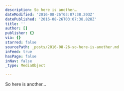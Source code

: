 ```yaml
---
description: So here is another…
dateModified: '2016-08-26T03:07:38.203Z'
datePublished: '2016-08-26T03:07:38.828Z'
title: ''
author: []
publisher: {}
via: {}
starred: false
sourcePath: _posts/2016-08-26-so-here-is-another.md
inFeed: true
hasPage: false
inNav: false
_type: MediaObject

---
```

So here is another...